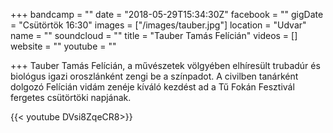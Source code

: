 +++
bandcamp = ""
date = "2018-05-29T15:34:30Z"
facebook = ""
gigDate = "Csütörtök 16:30"
images = ["/images/tauber.jpg"]
location = "Udvar"
name = ""
soundcloud = ""
title = "Tauber Tamás Felícián"
videos = []
website = ""
youtube = ""

+++
Tauber Tamás Felícián, a művészetek völgyében elhíresült trubadúr és biológus igazi oroszlánként zengi be a színpadot. A civilben tanárként dolgozó Felícián vidám zenéje kíváló kezdést ad a Tű Fokán Fesztivál fergetes csütörtöki napjának.

{{< youtube DVsi8ZqeCR8>}}